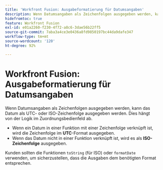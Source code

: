 ```yaml
---
title: 'Workfront Fusion: Ausgabeformatierung für Datumsangaben'
description: Wenn Datumsangaben als Zeichenfolgen ausgegeben werden, kann das Datum als UTC- oder ISO-Zeichenfolge ausgegeben werden. Dies hängt von der Logik in einem Zuordnungsbereich ab.
hidefromtoc: true
feature: Workfront Fusion
exl-id: e01a2260-f230-4f72-a8c6-3dae56b22ff5
source-git-commit: 7aba3a4ce3e0436a8fd9850197bc44da9dafe347
workflow-type: tm+mt
source-wordcount: '120'
ht-degree: 92%

---
```


# Workfront Fusion: Ausgabeformatierung für Datumsangaben

Wenn Datumsangaben als Zeichenfolgen ausgegeben werden, kann das Datum als UTC- oder ISO-Zeichenfolge ausgegeben werden. Dies hängt von der Logik im Zuordnungsbedienfeld ab.

* Wenn ein Datum in einer Funktion mit einer Zeichenfolge verknüpft ist, wird die Zeichenfolge im **UTC**-Format ausgegeben.
* Wenn das Datum nicht in einer Funktion verknüpft ist, wird es als **ISO-Zeichenfolge** ausgegeben.

Kunden sollten die Funktionen `toString` (für ISO) oder `formatDate` verwenden, um sicherzustellen, dass die Ausgaben dem benötigten Format entsprechen.
